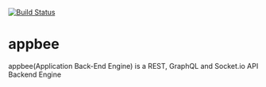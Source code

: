 [![Build Status](https://travis-ci.org/steveesamson/appbee.svg?branch=master)](https://travis-ci.org/steveesamson/appbee)

# appbee

appbee(Application Back-End Engine) is a REST, GraphQL and Socket.io API Backend Engine
